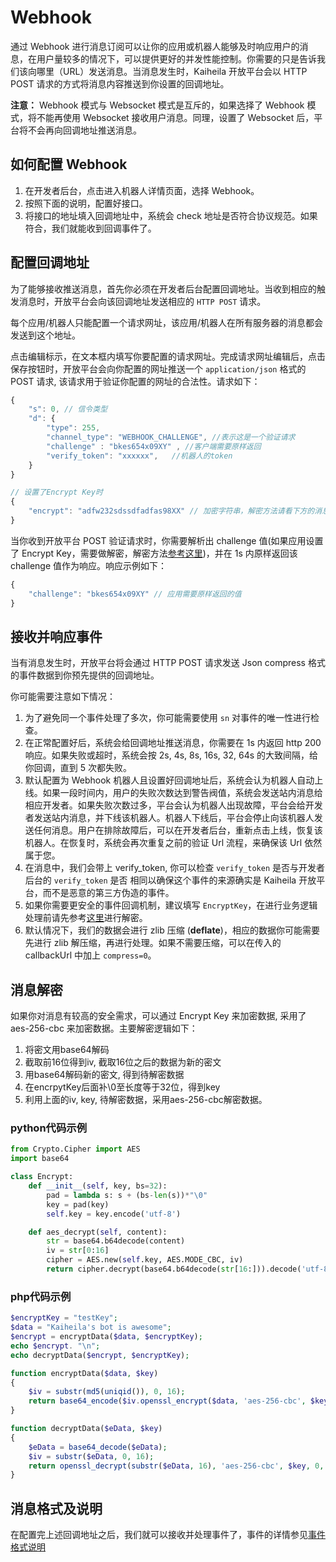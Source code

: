 # Webhook
通过 Webhook 进行消息订阅可以让你的应用或机器人能够及时响应用户的消息，在用户量较多的情况下，可以提供更好的并发性能控制。你需要的只是告诉我们该向哪里（URL）发送消息。当消息发生时，Kaiheila 开放平台会以 HTTP POST 请求的方式将消息内容推送到你设置的回调地址。

**注意：** Webhook 模式与 Websocket 模式是互斥的，如果选择了 Webhook 模式，将不能再使用 Websocket 接收用户消息。同理，设置了 Websocket 后，平台将不会再向回调地址推送消息。

## 如何配置 Webhook
1. 在开发者后台，点击进入机器人详情页面，选择 Webhook。
2. 按照下面的说明，配置好接口。
3. 将接口的地址填入回调地址中，系统会 check 地址是否符合协议规范。如果符合，我们就能收到回调事件了。

## 配置回调地址

为了能够接收推送消息，首先你必须在开发者后台配置回调地址。当收到相应的触发消息时，开放平台会向该回调地址发送相应的 `HTTP POST` 请求。

每个应用/机器人只能配置一个请求网址，该应用/机器人在所有服务器的消息都会发送到这个地址。


点击编辑标示，在文本框内填写你要配置的请求网址。完成请求网址编辑后，点击保存按钮时，开放平台会向你配置的网址推送一个 `application/json` 格式的 POST 请求, 该请求用于验证你配置的网址的合法性。请求如下：
```javascript
{
    "s": 0, // 信令类型
    "d": {
        "type": 255,
        "channel_type": "WEBHOOK_CHALLENGE", //表示这是一个验证请求 
        "challenge" : "bkes654x09XY" , //客户端需要原样返回
        "verify_token": "xxxxxx",   //机器人的token
    }
}

// 设置了Encrypt Key时
{
    "encrypt": "adfw232sdssdfadfas98XX" // 加密字符串，解密方法请看下方的消息解密模块
}
```
当你收到开放平台 POST 验证请求时，你需要解析出 challenge 值(如果应用设置了 Encrypt Key，需要做解密，解密方法[参考这里](#消息解密))，并在 1s 内原样返回该 challenge 值作为响应。响应示例如下：
```javascript
{ 
    "challenge": "bkes654x09XY" // 应用需要原样返回的值 
}
```

## 接收并响应事件

当有消息发生时，开放平台将会通过 HTTP POST 请求发送 Json compress 格式的事件数据到你预先提供的回调地址。

你可能需要注意如下情况：

1. 为了避免同一个事件处理了多次，你可能需要使用 `sn` 对事件的唯一性进行检查。
2. 在正常配置好后，系统会给回调地址推送消息，你需要在 1s 内返回 http 200 响应。如果失败或超时，系统会按 2s, 4s, 8s, 16s, 32, 64s 的大致间隔，给你回调，直到 5 次都失败。
3. 默认配置为 Webhook 机器人且设置好回调地址后，系统会认为机器人自动上线。如果一段时间内，用户的失败次数达到警告阀值，系统会发送站内消息给相应开发者。如果失败次数过多，平台会认为机器人出现故障，平台会给开发者发送站内消息，并下线该机器人。机器人下线后，平台会停止向该机器人发送任何消息。用户在排除故障后，可以在开发者后台，重新点击上线，恢复该机器人。在恢复时，系统会再次重复之前的验证 Url 流程，来确保该 Url 依然属于您。
4. 在消息中，我们会带上 verify_token, 你可以检查 `verify_token` 是否与开发者后台的 `verify_token` 是否 相同以确保这个事件的来源确实是 Kaiheila 开放平台，而不是恶意的第三方伪造的事件。
5. 如果你需要更安全的事件回调机制，建议填写 `EncryptKey`，在进行业务逻辑处理前请先参考[这里](#消息解密)进行解密。
6. 默认情况下，我们的数据会进行 zlib 压缩 (**deflate**)，相应的数据你可能需要先进行 zlib 解压缩，再进行处理。如果不需要压缩，可以在传入的 callbackUrl 中加上 `compress=0`。


## 消息解密

如果你对消息有较高的安全需求，可以通过 Encrypt Key 来加密数据, 采用了 aes-256-cbc 来加密数据。主要解密逻辑如下：

1. 将密文用base64解码
2. 截取前16位得到iv, 截取16位之后的数据为新的密文
3. 用base64解码新的密文, 得到待解密数据
4. 在encrpytKey后面补\0至长度等于32位，得到key
5. 利用上面的iv, key, 待解密数据，采用aes-256-cbc解密数据。


### python代码示例

```python
from Crypto.Cipher import AES
import base64

class Encrypt:
    def __init__(self, key, bs=32):
        pad = lambda s: s + (bs-len(s))*"\0"
        key = pad(key)
        self.key = key.encode('utf-8')

    def aes_decrypt(self, content):
        str = base64.b64decode(content)
        iv = str[0:16]
        cipher = AES.new(self.key, AES.MODE_CBC, iv)
        return cipher.decrypt(base64.b64decode(str[16:])).decode('utf-8')
```


### php代码示例

```php
$encryptKey = "testKey";
$data = "Kaiheila's bot is awesome";
$encrypt = encryptData($data, $encryptKey);
echo $encrypt. "\n";
echo decryptData($encrypt, $encryptKey);

function encryptData($data, $key)
{
    $iv = substr(md5(uniqid()), 0, 16);
    return base64_encode($iv.openssl_encrypt($data, 'aes-256-cbc', $key, 0, $iv));
}

function decryptData($eData, $key)
{
    $eData = base64_decode($eData);
    $iv = substr($eData, 0, 16);
    return openssl_decrypt(substr($eData, 16), 'aes-256-cbc', $key, 0, $iv);
}
```
## 消息格式及说明
在配置完上述回调地址之后，我们就可以接收并处理事件了，事件的详情参见[事件格式说明](https://developer.kaiheila.cn/doc/event)

